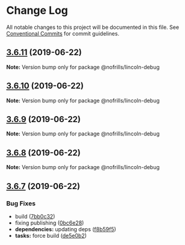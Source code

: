 # Change Log

All notable changes to this project will be documented in this file.
See [Conventional Commits](https://conventionalcommits.org) for commit guidelines.

## [3.6.11](https://github.com/nativecode-dev/nofrills-debug/compare/@nofrills/lincoln-debug@3.6.8...@nofrills/lincoln-debug@3.6.11) (2019-06-22)

**Note:** Version bump only for package @nofrills/lincoln-debug





## [3.6.10](https://github.com/nativecode-dev/nofrills-debug/compare/@nofrills/lincoln-debug@3.6.9...@nofrills/lincoln-debug@3.6.10) (2019-06-22)

**Note:** Version bump only for package @nofrills/lincoln-debug





## [3.6.9](https://github.com/nativecode-dev/nofrills-debug/compare/@nofrills/lincoln-debug@3.6.8...@nofrills/lincoln-debug@3.6.9) (2019-06-22)

**Note:** Version bump only for package @nofrills/lincoln-debug





## [3.6.8](https://github.com/nativecode-dev/nofrills-debug/compare/@nofrills/lincoln-debug@3.6.7...@nofrills/lincoln-debug@3.6.8) (2019-06-22)

**Note:** Version bump only for package @nofrills/lincoln-debug





## [3.6.7](https://github.com/nativecode-dev/nofrills-debug/compare/@nofrills/lincoln-debug@3.6.6...@nofrills/lincoln-debug@3.6.7) (2019-06-22)


### Bug Fixes

* build ([7bb0c32](https://github.com/nativecode-dev/nofrills-debug/commit/7bb0c32))
* fixing publishing ([0bc6e28](https://github.com/nativecode-dev/nofrills-debug/commit/0bc6e28))
* **dependencies:** updating deps ([f8b59f5](https://github.com/nativecode-dev/nofrills-debug/commit/f8b59f5))
* **tasks:** force build ([de5e0b2](https://github.com/nativecode-dev/nofrills-debug/commit/de5e0b2))
